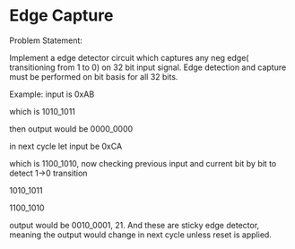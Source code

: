 # Edge Capture

Problem Statement:&#x20;

Implement a edge detector circuit which captures any neg edge( transitioning from 1 to 0) on 32 bit input signal. Edge detection and capture must be performed on bit basis for all 32 bits.



Example: input is 0xAB

which is 1010\_1011

then output would be 0000\_0000

in next cycle let input be 0xCA

which is 1100\_1010, now checking previous input and current bit by bit to detect 1->0 transition

1010\_1011

1100\_1010

output would be 0010\_0001, 21. And these are sticky edge detector, meaning the output would change in next cycle unless reset is applied.&#x20;
